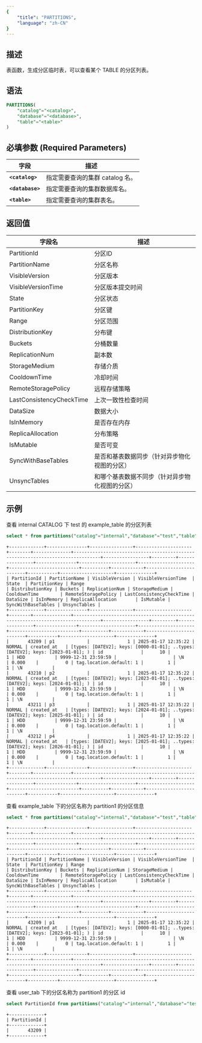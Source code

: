 ```yaml
---
{
    "title": "PARTITIONS",
    "language": "zh-CN"
}
---
```


<!--
Licensed to the Apache Software Foundation (ASF) under one
or more contributor license agreements.  See the NOTICE file
distributed with this work for additional information
regarding copyright ownership.  The ASF licenses this file
to you under the Apache License, Version 2.0 (the
"License"); you may not use this file except in compliance
with the License.  You may obtain a copy of the License at

  http://www.apache.org/licenses/LICENSE-2.0

Unless required by applicable law or agreed to in writing,
software distributed under the License is distributed on an
"AS IS" BASIS, WITHOUT WARRANTIES OR CONDITIONS OF ANY
KIND, either express or implied.  See the License for the
specific language governing permissions and limitations
under the License.
-->

## 描述

表函数，生成分区临时表，可以查看某个 TABLE 的分区列表。

## 语法

```sql
PARTITIONS(
    "catalog"="<catalog>",
    "database"="<database>",
    "table"="<table>"
)
```

## 必填参数 (Required Parameters)
| 字段               | 描述                                       |
|------------------|------------------------------------------|
| **`<catalog>`**  | 指定需要查询的集群 catalog 名。                     |
| **`<database>`** | 指定需要查询的集群数据库名。                           |
| **`<table>`**    | 指定需要查询的集群表名。                             |


## 返回值

| 字段名                      | 描述                      |
|--------------------------|-------------------------|
| PartitionId              | 分区ID                    |
| PartitionName            | 分区名称                    |
| VisibleVersion           | 分区版本                    |
| VisibleVersionTime       | 分区版本提交时间                |
| State                    | 分区状态                    |
| PartitionKey             | 分区键                     |
| Range                    | 分区范围                    |
| DistributionKey          | 分布键                     |
| Buckets                  | 分桶数量                    |
| ReplicationNum           | 副本数                     |
| StorageMedium            | 存储介质                    |
| CooldownTime             | 冷却时间                    |
| RemoteStoragePolicy      | 远程存储策略                  |
| LastConsistencyCheckTime | 上次一致性检查时间               |
| DataSize                 | 数据大小                    |
| IsInMemory               | 是否存在内存                  |
| ReplicaAllocation        | 分布策略                    |
| IsMutable                | 是否可变                    |
| SyncWithBaseTables       | 是否和基表数据同步（针对异步物化视图的分区）  |
| UnsyncTables             | 和哪个基表数据不同步（针对异步物化视图的分区） |
    

## 示例

查看 internal CATALOG 下 test 的 example_table 的分区列表

```sql
select * from partitions("catalog"="internal","database"="test","table"="example_table");
```
```text
+-------------+---------------+----------------+---------------------+--------+--------------+--------------------------------------------------------------------------------+-----------------+---------+----------------+---------------+---------------------+---------------------+--------------------------+----------+------------+-------------------------+-----------+--------------------+--------------+
| PartitionId | PartitionName | VisibleVersion | VisibleVersionTime  | State  | PartitionKey | Range                                                                          | DistributionKey | Buckets | ReplicationNum | StorageMedium | CooldownTime        | RemoteStoragePolicy | LastConsistencyCheckTime | DataSize | IsInMemory | ReplicaAllocation       | IsMutable | SyncWithBaseTables | UnsyncTables |
+-------------+---------------+----------------+---------------------+--------+--------------+--------------------------------------------------------------------------------+-----------------+---------+----------------+---------------+---------------------+---------------------+--------------------------+----------+------------+-------------------------+-----------+--------------------+--------------+
|       43209 | p1            |              1 | 2025-01-17 12:35:22 | NORMAL | created_at   | [types: [DATEV2]; keys: [0000-01-01]; ..types: [DATEV2]; keys: [2023-01-01]; ) | id              |      10 |              1 | HDD           | 9999-12-31 23:59:59 |                     | \N                       | 0.000    |          0 | tag.location.default: 1 |         1 |                  1 | \N           |
|       43210 | p2            |              1 | 2025-01-17 12:35:22 | NORMAL | created_at   | [types: [DATEV2]; keys: [2023-01-01]; ..types: [DATEV2]; keys: [2024-01-01]; ) | id              |      10 |              1 | HDD           | 9999-12-31 23:59:59 |                     | \N                       | 0.000    |          0 | tag.location.default: 1 |         1 |                  1 | \N           |
|       43211 | p3            |              1 | 2025-01-17 12:35:22 | NORMAL | created_at   | [types: [DATEV2]; keys: [2024-01-01]; ..types: [DATEV2]; keys: [2025-01-01]; ) | id              |      10 |              1 | HDD           | 9999-12-31 23:59:59 |                     | \N                       | 0.000    |          0 | tag.location.default: 1 |         1 |                  1 | \N           |
|       43212 | p4            |              1 | 2025-01-17 12:35:22 | NORMAL | created_at   | [types: [DATEV2]; keys: [2025-01-01]; ..types: [DATEV2]; keys: [2026-01-01]; ) | id              |      10 |              1 | HDD           | 9999-12-31 23:59:59 |                     | \N                       | 0.000    |          0 | tag.location.default: 1 |         1 |                  1 | \N           |
+-------------+---------------+----------------+---------------------+--------+--------------+--------------------------------------------------------------------------------+-----------------+---------+----------------+---------------+---------------------+---------------------+--------------------------+----------+------------+-------------------------+-----------+--------------------+--------------+
```

查看 example_table 下的分区名称为 partition1 的分区信息

```sql
select * from partitions("catalog"="internal","database"="test","table"="example_table") where PartitionName = "p1";
```
```text
+-------------+---------------+----------------+---------------------+--------+--------------+--------------------------------------------------------------------------------+-----------------+---------+----------------+---------------+---------------------+---------------------+--------------------------+----------+------------+-------------------------+-----------+--------------------+--------------+
| PartitionId | PartitionName | VisibleVersion | VisibleVersionTime  | State  | PartitionKey | Range                                                                          | DistributionKey | Buckets | ReplicationNum | StorageMedium | CooldownTime        | RemoteStoragePolicy | LastConsistencyCheckTime | DataSize | IsInMemory | ReplicaAllocation       | IsMutable | SyncWithBaseTables | UnsyncTables |
+-------------+---------------+----------------+---------------------+--------+--------------+--------------------------------------------------------------------------------+-----------------+---------+----------------+---------------+---------------------+---------------------+--------------------------+----------+------------+-------------------------+-----------+--------------------+--------------+
|       43209 | p1            |              1 | 2025-01-17 12:35:22 | NORMAL | created_at   | [types: [DATEV2]; keys: [0000-01-01]; ..types: [DATEV2]; keys: [2023-01-01]; ) | id              |      10 |              1 | HDD           | 9999-12-31 23:59:59 |                     | \N                       | 0.000    |          0 | tag.location.default: 1 |         1 |                  1 | \N           |
+-------------+---------------+----------------+---------------------+--------+--------------+--------------------------------------------------------------------------------+-----------------+---------+----------------+---------------+---------------------+---------------------+--------------------------+----------+------------+-------------------------+-----------+--------------------+--------------+
```

查看 user_tab 下的分区名称为 partition1 的分区 id

```sql
select PartitionId from partitions("catalog"="internal","database"="test","table"="example_table") where PartitionName = "p1";
```
```text
+-------------+
| PartitionId |
+-------------+
|       43209 |
+-------------+
```